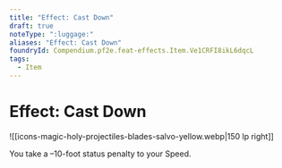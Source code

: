 ```yaml
---
title: "Effect: Cast Down"
draft: true
noteType: ":luggage:"
aliases: "Effect: Cast Down"
foundryId: Compendium.pf2e.feat-effects.Item.Ve1CRFI8ikL6dqcL
tags:
  - Item
---
```


# Effect: Cast Down
![[icons-magic-holy-projectiles-blades-salvo-yellow.webp|150 lp right]]

You take a –10-foot status penalty to your Speed.
